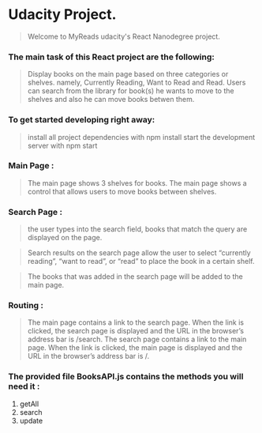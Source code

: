 # Udacity Project.
> Welcome to MyReads udacity's React Nanodegree project.

### The main task of this React project are the following:
>  Display books on the main page based on three categories or shelves. namely, Currently Reading, Want to Read and Read.
>  Users can search from the library for book(s) he wants to move to the shelves and also he can move books betwen them.

### To get started developing right away:

 > install all project dependencies with npm install
 > start the development server with npm start

### Main Page :
> The main page shows 3 shelves for books.
> The main page shows a control that allows users to move books between shelves.

### Search Page :
> the user types into the search field, books that match the query are displayed on the page.

> Search results on the search page allow the user to select “currently reading”, “want to read”, or “read” to place the book in a certain shelf.

> The books that was added in the search page will be added to the main page.

### Routing :
>  The main page contains a link to the search page. When the link is clicked, the search page is displayed and the URL in the browser’s address bar is /search.
>  The search page contains a link to the main page. When the link is clicked, the main page is displayed and the URL in the browser’s address bar is /.
    
### The provided file BooksAPI.js contains the methods you will need it :

 1. getAll
 2. search
 3. update
